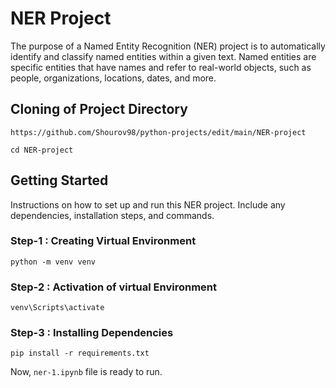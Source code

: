# NER Project 
The purpose of a Named Entity Recognition (NER) project is to automatically identify and classify named entities within a given text. Named entities are specific entities that have names and refer to real-world objects, such as people, organizations, locations, dates, and more. 

## Cloning of Project Directory

`https://github.com/Shourov98/python-projects/edit/main/NER-project`

`cd NER-project`

## Getting Started

Instructions on how to set up and run this NER project. Include any dependencies, installation steps, and commands.

### Step-1 : Creating Virtual Environment
`python -m venv venv`

### Step-2 : Activation of virtual Environment
`venv\Scripts\activate`

### Step-3 : Installing Dependencies
`pip install -r requirements.txt`

Now, `ner-1.ipynb` file is ready to run.





